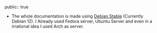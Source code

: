 public:: true

- The whole documentation is made using [Debian Stable](https://www.debian.org/) (Currently Debian 12). I Already used Fedora server, Ubuntu Server and even in a irrational idea I used Arch as server.